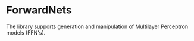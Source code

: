 # ForwardNets
The library supports generation and manipulation of Multilayer Perceptron models (FFN's). 
